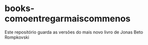 # books-comoentregarmaiscommenos
Este repositório guarda as versões do mais novo livro de Jonas Beto Rompkovski
